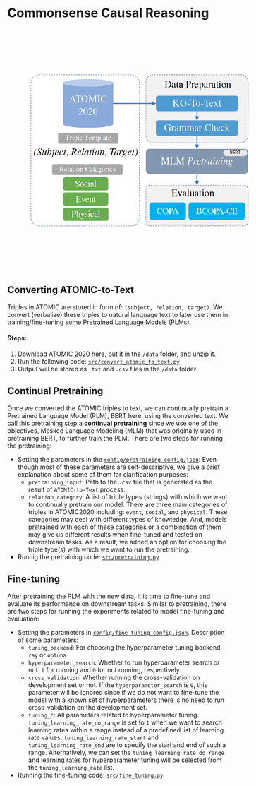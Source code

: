 # Commonsense Causal Reasoning

<p align="center">
  <img src='method.png' width='500' height='350' style="vertical-align:middle;margin:100px 50px">
</p>

## Converting ATOMIC-to-Text
Triples in ATOMIC are stored in form of: `(subject, relation, target)`. We convert (verbalize) these triples to natural language text to later use them in training/fine-tuning some Pretrained Language Models (PLMs).
#### Steps:
1. Download ATOMIC 2020 [here](https://allenai.org/data/atomic-2020), put it in the `/data` folder, and unzip it.
2. Run the following code: [`src/convert_atomic_to_text.py`](https://github.com/phosseini/causal-reasoning/blob/main/src/convert_atomic_to_text.py)
3. Output will be stored as `.txt` and `.csv` files in the `/data` folder.


## Continual Pretraining
Once we converted the ATOMIC triples to text, we can continually pretrain a Pretrained Language Model (PLM), BERT here, using the converted text. We call this pretraining step a **continual pretraining** since we use one of the objectives, Masked Language Modeling (MLM) that was originally used in pretraining BERT, to further train the PLM. There are two steps for running the pretraining:
* Setting the parameters in the [`config/pretraining_config.json`](https://github.com/phosseini/causal-reasoning/blob/main/config/pretraining_config.json): Even though most of these parameters are self-descriptive, we give a brief explanation about some of them for clarification purposes:
  * `pretraining_input`: Path to the `.csv` file that is generated as the result of `ATOMIC-to-Text` process.
  * `relation_category`: A list of triple types (strings) with which we want to continually pretrain our model. There are three main categories of triples in ATOMIC2020 including: `event`, `social`, and `physical`. These categories may deal with different types of knowledge. And, models pretrained with each of these categories or a combination of them may give us different results when fine-tuned and tested on downstream tasks. As a result, we added an option for choosing the triple type(s) with which we want to run the pretraining.
* Runnig the pretraining code: [`src/pretraining.py`](https://github.com/phosseini/causal-reasoning/blob/main/src/pretraining.py)

## Fine-tuning
After pretraining the PLM with the new data, it is time to fine-tune and evaluate its performance on downstream tasks. Similar to pretraining, there are two steps for running the experiments related to model fine-tuning and evaluation:
* Setting the parameters in [`config/fine_tuning_config.json`](https://github.com/phosseini/causal-reasoning/blob/main/config/fine_tuning_config.json). Description of some parameters:
  * `tuning_backend`: For choosing the hyperparameter tuning backend, `ray` or `optuna`
  * `hyperparameter_search`: Whether to run hyperparameter search or not. `1` for running and `0` for not running, respectively.
  * `cross_validation`: Whether running the cross-validation on development set or not. If the `hyperparameter_search` is `0`, this parameter will be ignored since if we do not want to fine-tune the model with a known set of hyperparameters there is no need to run cross-validation on the development set.
  * `tuning_*`: All parameters related to hyperparameter tuning. `tuning_learning_rate_do_range` is set to `1` when we want to search learning rates within a range instead of a predefined list of learning rate values. `tuning_learning_rate_start` and `tuning_learning_rate_end` are to specify the start and end of such a range. Alternatively, we can set the `tuning_learning_rate_do_range` and learning rates for hyperparameter tuning will be selected from the `tuning_learning_rate` list.
 * Running the fine-tuning code: [`src/fine_tuning.py`](https://github.com/phosseini/causal-reasoning/blob/main/src/fine_tuning.py) 
